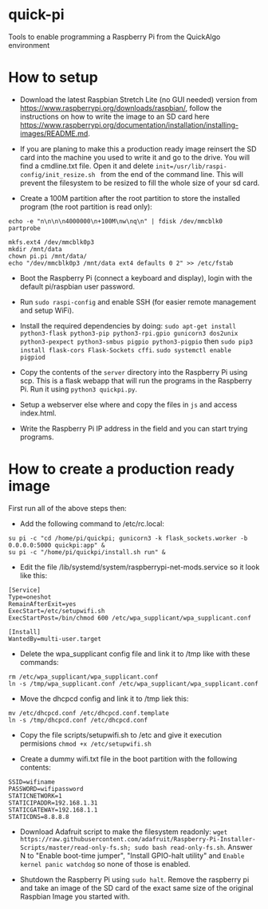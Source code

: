 # quick-pi
Tools to enable programming a Raspberry Pi from the QuickAlgo environment

# How to setup

* Download the latest Raspbian Stretch Lite (no GUI needed) version from https://www.raspberrypi.org/downloads/raspbian/, follow the instructions on how to write the image to an SD card here https://www.raspberrypi.org/documentation/installation/installing-images/README.md.

* If you are planing to make this a production ready image reinsert the SD card into the machine you used to write it and go to the drive. You will find a cmdline.txt file. Open it and delete `init=/usr/lib/raspi-config/init_resize.sh
` from the end of the command line. This will prevent the filesystem to be resized to fill the whole size of your sd card.

* Create a 100M partition after the root partition to store the installed program (the root partition is read only):

```
echo -e "n\n\n\n4000000\n+100M\nw\nq\n" | fdisk /dev/mmcblk0
partprobe

mkfs.ext4 /dev/mmcblk0p3
mkdir /mnt/data
chown pi.pi /mnt/data/
echo "/dev/mmcblk0p3 /mnt/data ext4 defaults 0 2" >> /etc/fstab
```


* Boot the Raspberry Pi (connect a keyboard and display), login with the default pi/raspbian user password.

* Run `sudo raspi-config` and enable SSH (for easier remote management and setup WiFi).

* Install the required dependencies by doing: `sudo apt-get install python3-flask python3-pip python3-rpi.gpio gunicorn3 dos2unix python3-pexpect python3-smbus pigpio python3-pigpio` then `sudo pip3 install flask-cors Flask-Sockets cffi`. `sudo systemctl enable pigpiod`

* Copy the contents of the `server` directory into the Raspberry Pi using scp. This is a flask webapp that will run the programs in the Raspberry Pi. Run it using `python3 quickpi.py`.

* Setup a webserver else where and copy the files in `js` and access index.html. 

* Write the Raspberry Pi IP address in the field and you can start trying programs.



# How to create a production ready image

First run all of the above steps then:

* Add the following command to /etc/rc.local:

```
su pi -c "cd /home/pi/quickpi; gunicorn3 -k flask_sockets.worker -b 0.0.0.0:5000 quickpi:app" &
su pi -c "/home/pi/quickpi/install.sh run" &
```

* Edit the file /lib/systemd/system/raspberrypi-net-mods.service so it look like this:

```
[Service]
Type=oneshot
RemainAfterExit=yes
ExecStart=/etc/setupwifi.sh
ExecStartPost=/bin/chmod 600 /etc/wpa_supplicant/wpa_supplicant.conf

[Install]
WantedBy=multi-user.target
```

* Delete the wpa_supplicant config file and link it to /tmp like with these commands:

```
rm /etc/wpa_supplicant/wpa_supplicant.conf
ln -s /tmp/wpa_supplicant.conf /etc/wpa_supplicant/wpa_supplicant.conf
```

* Move the dhcpcd config and link it to /tmp liek this:

```
mv /etc/dhcpcd.conf /etc/dhcpcd.conf.template
ln -s /tmp/dhcpcd.conf /etc/dhcpcd.conf
```

* Copy the file scripts/setupwifi.sh to /etc and give it execution permisions `chmod +x /etc/setupwifi.sh`

* Create a dummy wifi.txt file in the boot partition with the following contents:

```
SSID=wifiname
PASSWORD=wifipassword
STATICNETWORK=1
STATICIPADDR=192.168.1.31
STATICGATEWAY=192.168.1.1
STATICDNS=8.8.8.8
```

* Download Adafruit script to make the filesystem readonly: `wget https://raw.githubusercontent.com/adafruit/Raspberry-Pi-Installer-Scripts/master/read-only-fs.sh; sudo bash read-only-fs.sh`. Answer N to "Enable boot-time jumper", "Install GPIO-halt utility" and `Enable kernel panic watchdog` so none of those is enabled.

* Shutdown the Raspberry Pi using `sudo halt`. Remove the raspberry pi and take an image of the SD card of the exact same size of the original Raspbian Image you started with.

